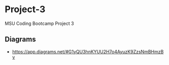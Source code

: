 # Project-3
MSU Coding Bootcamp Project 3

## Diagrams
- https://app.diagrams.net/#G1yQU3hnKYUU2H7o4AyuzK9ZzsNmBHmzBv

